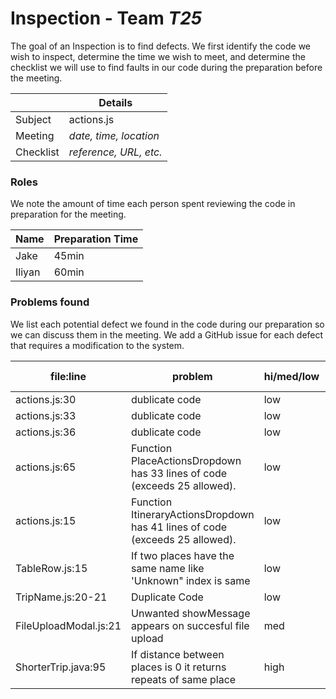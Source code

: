 # Inspection - Team *T25* 

The goal of an Inspection is to find defects.
We first identify the code we wish to inspect, determine the time we wish to meet, and determine the checklist we will use to find faults in our code during the preparation before the meeting.

|  | Details |
| ----- | ----- |
| Subject | actions.js |
| Meeting | *date, time, location* |
| Checklist | *reference, URL, etc.* |

### Roles

We note the amount of time each person spent reviewing the code in preparation for the meeting.

| Name | Preparation Time |
| ----- | ----- |
|Jake| 45min |
|Iliyan| 60min |


### Problems found

We list each potential defect we found in the code during our preparation so we can discuss them in the meeting.
We add a GitHub issue for each defect that requires a modification to the system.

| file:line | problem | hi/med/low | who found | github#  |
| ----- | ----- | ----- | ----- | ----- |
| actions.js:30 | dublicate code | low | Jake | #321 |
| actions.js:33 | dublicate code | low | Jake | #321 |
| actions.js:36 | dublicate code | low | Jake | #321 |
| actions.js:65 | Function PlaceActionsDropdown has 33 lines of code (exceeds 25 allowed).| low | Jake | #322 |
| actions.js:15 | Function ItineraryActionsDropdown has 41 lines of code (exceeds 25 allowed).| low | Jake | #323 |
| TableRow.js:15 | If two places have the same name like 'Unknown" index is same | low | Iliyan |  |
| TripName.js:20-21 | Duplicate Code | low | Iliyan |  |
| FileUploadModal.js:21 | Unwanted showMessage appears on succesful file upload | med | Iliyan |  |
| ShorterTrip.java:95 | If distance between places is 0 it returns repeats of same place | high | Iliyan |  |